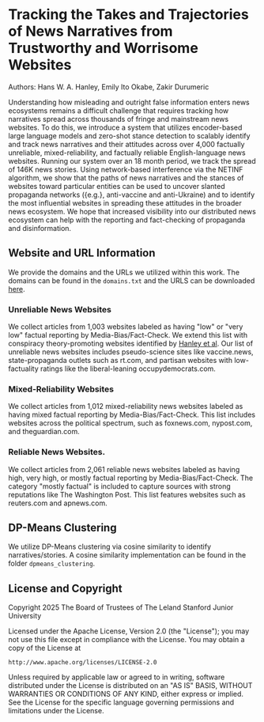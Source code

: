 # Tracking the Takes and Trajectories of News Narratives from Trustworthy and Worrisome Websites

Authors: Hans W. A. Hanley, Emily Ito Okabe, Zakir Durumeric

Understanding how misleading and outright false information enters news ecosystems remains a difficult challenge that requires tracking how narratives spread across thousands of fringe and mainstream news websites. To do this, we introduce a system that utilizes encoder-based large language models and zero-shot stance detection to scalably identify and track news narratives and their attitudes across over 4,000 factually unreliable, mixed-reliability, and factually reliable English-language news websites. Running our system over an 18 month period, we track the spread of 146K news stories. Using network-based interference via the NETINF algorithm, we show that the paths of news narratives and the stances of websites toward particular entities can be used to uncover slanted propaganda networks ({e.g.}, anti-vaccine and anti-Ukraine) and to identify the most influential websites in spreading these attitudes in the broader news ecosystem. We hope that increased visibility into our distributed news ecosystem can help with the reporting and fact-checking of propaganda and disinformation.

## Website and URL Information

We provide the domains and the URLs we utilized within this work. The domains can be found in the `domains.txt` and the URLS can be downloaded [here](https://drive.google.com/file/d/1OFibzqt2eQHBsbPU8KfKFteFib8DvSnG/view?usp=sharing).

### Unreliable News Websites
We collect articles from 1,003 websites labeled as having "low" or "very low" factual reporting by Media-Bias/Fact-Check. We extend this list with conspiracy theory-promoting websites identified by [Hanley et al](https://dl.acm.org/doi/10.1145/3610043). Our list of unreliable news websites includes pseudo-science sites like vaccine.news, state-propaganda outlets such as rt.com, and partisan websites with low-factuality ratings like the liberal-leaning occupydemocrats.com.

### Mixed-Reliability Websites
We collect articles from 1,012 mixed-reliability news websites labeled as having mixed factual reporting by Media-Bias/Fact-Check. This list includes websites across the political spectrum, such as foxnews.com, nypost.com, and theguardian.com.
 
### Reliable News Websites.
We collect articles from 2,061 reliable news websites labeled as having high, very high, or mostly factual reporting by Media-Bias/Fact-Check. The category "mostly factual" is included to capture sources with strong reputations like The Washington Post. This list features websites such as reuters.com and apnews.com.

## DP-Means Clustering

We utilize DP-Means clustering via cosine similarity to identify narratives/stories. A cosine similarity implementation can be found in the folder `dpmeans_clustering`.


## License and Copyright

Copyright 2025 The Board of Trustees of The Leland Stanford Junior University

Licensed under the Apache License, Version 2.0 (the "License");
you may not use this file except in compliance with the License.
You may obtain a copy of the License at

    http://www.apache.org/licenses/LICENSE-2.0

Unless required by applicable law or agreed to in writing, software
distributed under the License is distributed on an "AS IS" BASIS,
WITHOUT WARRANTIES OR CONDITIONS OF ANY KIND, either express or implied.
See the License for the specific language governing permissions and
limitations under the License.



